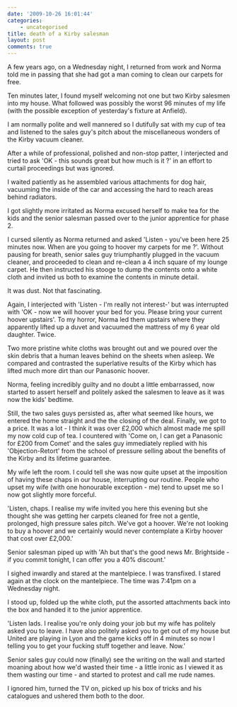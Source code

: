 ```yaml
---
date: '2009-10-26 16:01:44'
categories:
    - uncategorised
title: death of a Kirby salesman
layout: post
comments: true
---
```

A few years ago, on a Wednesday night, I returned from work and Norma
told me in passing that she had got a man coming to clean our carpets
for free.

Ten minutes later, I found myself welcoming not one but two Kirby
salesmen into my house. What followed was possibly the worst 96 minutes
of my life (with the possible exception of yesterday's fixture at
Anfield).

I am normally polite and well mannered so I dutifully sat with my cup of
tea and listened to the sales guy's pitch about the miscellaneous
wonders of the Kirby vacuum cleaner.

After a while of professional, polished and non-stop patter, I
interjected and tried to ask 'OK - this sounds great but how much is it
?' in an effort to curtail proceedings but was ignored.

I waited patiently as he assembled various attachments for dog hair,
vacuuming the inside of the car and accessing the hard to reach areas
behind radiators.

I got slightly more irritated as Norma excused herself to make tea for
the kids and the senior salesman passed over to the junior apprentice
for phase 2.

I cursed silently as Norma returned and asked 'Listen - you've been here
25 minutes now. When are you going to hoover my carpets for me ?'.
Without pausing for breath, senior sales guy triumphantly plugged in the
vacuum cleaner, and proceeded to clean and re-clean a 4 inch square of
my lounge carpet. He then instructed his stooge to dump the contents
onto a white cloth and invited us both to examine the contents in minute
detail.

It was dust. Not that fascinating.

Again, I interjected with 'Listen - I'm really not interest-' but was
interrupted with 'OK - now we will hoover your bed for you. Please bring
your current hoover upstairs'. To my horror, Norma led them upstairs
where they apparently lifted up a duvet and vacuumed the mattress of my
6 year old daughter. Twice.

Two more pristine white cloths was brought out and we poured over the
skin debris that a human leaves behind on the sheets when asleep. We
compared and contrasted the superlative results of the Kirby which has
lifted much more dirt than our Panasonic hoover.

Norma, feeling incredibly guilty and no doubt a little embarrassed, now
started to assert herself and politely asked the salesmen to leave as it
was now the kids' bedtime.

Still, the two sales guys persisted as, after what seemed like hours, we
entered the home straight and the the closing of the deal. Finally, we
got to a price. It was a lot - I think it was over &pound;2,000 which almost
made me spill my now cold cup of tea. I countered with 'Come on, I can
get a Panasonic for &pound;200 from Comet' and the sales guy immediately
replied with his 'Objection-Retort' from the school of pressure selling
about the benefits of the Kirby and its lifetime guarantee.

My wife left the room. I could tell she was now quite upset at the
imposition of having these chaps in our house, interrupting our routine.
People who upset my wife (with one honourable exception - me) tend to
upset me so I now got slightly more forceful.

'Listen, chaps. I realise my wife invited you here this evening but she
thought she was getting her carpets cleaned for free not a gentle,
prolonged, high pressure sales pitch. We've got a hoover. We're not
looking to buy a hoover and we certainly would never contemplate a Kirby
hoover that cost over &pound;2,000.'

Senior salesman piped up with 'Ah but that's the good news Mr.
Brightside - if you commit tonight, I can offer you a 40% discount.'

I sighed inwardly and stared at the mantelpiece. I was transfixed. I
stared again at the clock on the mantelpiece. The time was 7:41pm on a
Wednesday night.

I stood up, folded up the white cloth, put the assorted attachments back
into the box and handed it to the junior apprentice.

'Listen lads. I realise you're only doing your job but my wife has
politely asked you to leave. I have also politely asked you to get out
of my house but United are playing in Lyon and the game kicks off in 4
minutes so now I telling you to get your fucking stuff together and
leave. Now.'

Senior sales guy could now (finally) see the writing on the wall and
started moaning about how we'd wasted their time - a little ironic as I
viewed it as them wasting our time - and started to protest and call me
rude names.

I ignored him, turned the TV on, picked up his box of tricks and his
catalogues and ushered them both to the door.
